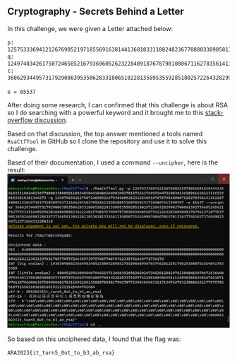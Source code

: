 ## Cryptography - Secrets Behind a Letter

In this challenge, we were given a Letter attached below:
```
p: 12575333694121267690521971855691638144136810331188248236770880338905811883485064104865649834927819725617695554472100341361896162022311653301532810101344273 
q: 12497483426175072465852167936960526232284891876787981080671162783561411521675809112204573617358389742732546293502709585129205885726078492417109867512398747 
c: 36062934495731792908639535062833180651022813589535592851802572264328299027406413927346852454217627793315144892942026886980823622240157405717499787959943040540734122142838898482767541272677837091303824669912963572714656139422011853028133556111405072526509839846701570133437746102727644982344712571844332280218

e = 65537
```
After doing some research, I can confirmed that this challenge is about RSA so I do searching with a powerful keyword and it brought me to this [stack-overflow discussion](https://stackoverflow.com/questions/49878381/rsa-decryption-using-only-n-e-and-c). <br />

Based on that discussion, the top answer mentioned a tools named `RsaCtfTool` in GitHub so I clone the repository and use it to solve this challenge. <br />

Based of their documentation, I used a command `--uncipher`, here is the result: <br />
![result](assets/crypto-secret.png)

So based on this unciphered data, I found that the flag was:
```
ARA2023{it_turn5_0ut_to_b3_ab_rsa}
```

